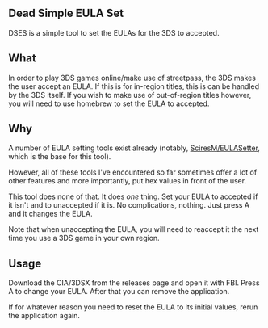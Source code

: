 ## Dead Simple EULA Set

DSES is a simple tool to set the EULAs for the 3DS to accepted.

## What

In order to play 3DS games online/make use of streetpass, the 3DS makes the user accept an EULA. If this is for in-region titles, this is can be handled by the 3DS itself. If you wish to make use of out-of-region titles however, you will need to use homebrew to set the EULA to accepted.

## Why

A number of EULA setting tools exist already (notably, [SciresM/EULASetter](https://github.com/SciresM/EULASetter), which is the base for this tool).

However, all of these tools I've encountered so far sometimes offer a lot of other features and more importantly, put hex values in front of the user.

This tool does none of that. It does _one_ thing. Set your EULA to accepted if it isn't and to unaccepted if it is. No complications, nothing. Just press A and it changes the EULA.

Note that when unaccepting the EULA, you will need to reaccept it the next time you use a 3DS game in your own region.

## Usage

Download the CIA/3DSX from the releases page and open it with FBI. Press A to change your EULA. After that you can remove the application.

If for whatever reason you need to reset the EULA to its initial values, rerun the application again.
